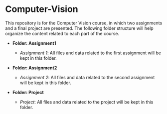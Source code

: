 # Computer-Vision
This repository is for the Computer Vision course, in which two assignments and a final project are presented. The following folder structure will help organize the content related to each part of the course.


- **Folder: Assignment1**
  - *Assignment 1*: All files and data related to the first assignment will be kept in this folder.

- **Folder: Assignment2**
  - *Assignment 2*: All files and data related to the second assignment will be kept in this folder.

- **Folder: Project**
  - *Project*: All files and data related to the project will be kept in this folder.


